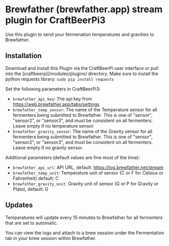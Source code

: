 # Brewfather (brewfather.app) stream plugin for CraftBeerPi3

Use this plugin to send your fermenation temperatures and gravities to Brewfather.

## Installation

Download and Install this Plugin via the CraftBeerPi user interface
or pull into the [craftbeerpi]/modules/plugins/ directory.
Make sure to install the python requests library: `sudo pip install requests`

Set the following parameters in CraftBeerPi3:
* `brewfather_api_key`: The api key from https://web.brewfather.app/tabs/settings
* `brewfather_temp_sensor`: The name of the Temperature sensor for all fermenters being submitted to Brewfather. This is one of "sensor", "sensor2", or "sensor3", and must be consistent on all fermenters. Leave empty if no temperature sensor.
* `brewfather_gravity_sensor`: The name of the Gravity sensor for all fermenters being submitted to Brewfather. This is one of "sensor", "sensor2", or "sensor3", and must be consistent on all fermenters. Leave empty if no gravity sensor.

Additional parameters (default values are fine most of the time):
* `brewfather_api_url`: API URL, default: https://log.brewfather.net/stream
* `brewfather_temp_unit`: Temperature unit of sensor (C or F for Celsius or Fahrenheit) default: C
* `brewfather_gravity_unit`: Gravity unit of sensor (G or P for Gravity or Plato), default: G

## Updates

Temperatures will update every 15 minutes to Brewfather for all fermenters that are set to automatic.

You can view the logs and attach to a brew session under the Fermentation tab in your brew session within Brewfather.
